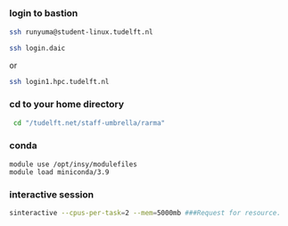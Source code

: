 ##
### login to bastion
```bash
ssh runyuma@student-linux.tudelft.nl
```
```bash
ssh login.daic
```
or 
```bash
ssh login1.hpc.tudelft.nl
```
### cd to your home directory
```bash
 cd "/tudelft.net/staff-umbrella/rarma"
```
### conda 
```
module use /opt/insy/modulefiles
module load miniconda/3.9
```
### interactive session
```bash
sinteractive --cpus-per-task=2 --mem=5000mb ###Request for resource.
```